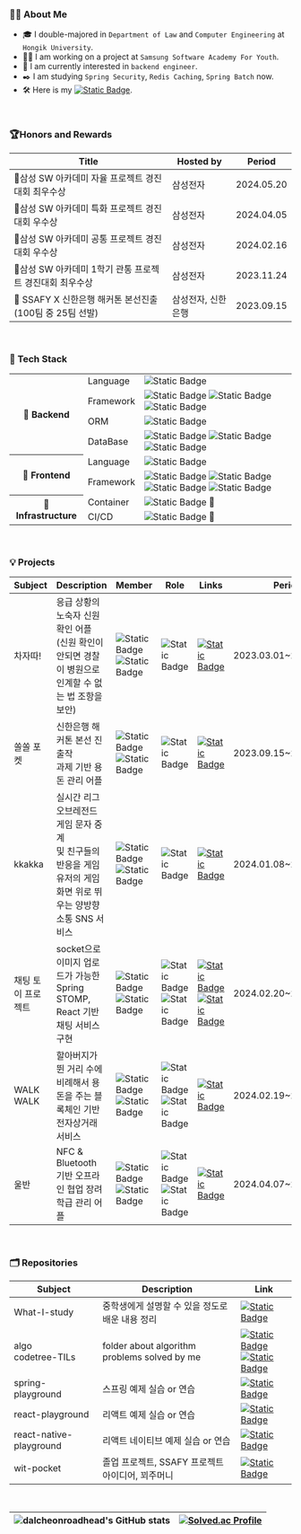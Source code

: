 ### 🙋‍♂️  About Me 

- 🎓 I double-majored in  ``Department of Law`` and ``Computer Engineering`` at ``Hongik University``.
- 👨‍💻 I am working on a project at ``Samsung Software Academy For Youth``.
- 🎯 I am currently interested in ``backend engineer``.
- ✒️ I am studying ``Spring Security``, ``Redis Caching``, ``Spring Batch``  now.
- 🛠️ Here is my <a href="https://dalcheonroadhead.tistory.com/"><img alt="Static Badge" src="https://img.shields.io/badge/tech_blog-000000?style=flat&logo=tistory"></a>.

<br/>



### 🏆Honors and Rewards

| Title                                                   | Hosted by          | Period     |
| ------------------------------------------------------- | ------------------ | ---------- |
| 🥇삼성 SW 아카데미 자율 프로젝트 경진대회 최우수상       | 삼성전자           | 2024.05.20 |
| 🥈삼성 SW 아카데미 특화 프로젝트 경진대회 우수상         | 삼성전자           | 2024.04.05 |
| 🥈삼성 SW 아카데미 공통 프로젝트 경진대회 우수상         | 삼성전자           | 2024.02.16 |
| 🥇삼성 SW 아카데미 1학기 관통 프로젝트 경진대회 최우수상 | 삼성전자           | 2023.11.24 |
| 🏅 SSAFY X 신한은행 해커톤 본선진출 (100팀 중 25팀 선발) | 삼성전자, 신한은행 | 2023.09.15 |

<br/>



### 🦾 Tech Stack

<table>
    <tbody>
      <tr>
        <th rowspan="4"> 🌟 Backend </th>
        <td>Language</td>
        <td><img alt="Static Badge" src="https://img.shields.io/badge/java-C40C0C?style=for-the-badge&logo=coffeescript&logoColor=FFFFFF&labelColor=C40C0C"></td>    
      </tr>
      <tr>
        <td>Framework</td>
        <td><img alt="Static Badge" src="https://img.shields.io/badge/Spring Boot-6DB33F?style=for-the-badge&logo=springboot&logoColor=FFFFFF&labelColor=6DB33F"> <img alt="Static Badge" src="https://img.shields.io/badge/Spring Security-6DB33F?style=for-the-badge&logo=springsecurity&logoColor=FFFFFF&labelColor=6DB33F"> <img alt="Static Badge" src="https://img.shields.io/badge/STOMP Socket-6DB33F?style=for-the-badge&logo=socketdotio&logoColor=FFFFFF&labelColor=6DB33F"> </td>
      </tr>
      <tr>
        <td>ORM</td>
        <td><img alt="Static Badge" src="https://img.shields.io/badge/Hibernate-59666C?style=for-the-badge&logo=hibernate&logoColor=FFFFFF&labelColor=59666C"></td>
      </tr>
      <tr>
        <td>DataBase</td>
        <td><img alt="Static Badge" src="https://img.shields.io/badge/maria DB-003545?style=for-the-badge&logo=mariadb&logoColor=FFFFFF&labelColor=003545"> <img alt="Static Badge" src="https://img.shields.io/badge/mongo DB-47A248?style=for-the-badge&logo=mongodb&logoColor=FFFFFF&labelColor=47A248"><img alt="Static Badge" src="https://img.shields.io/badge/Redis-DC382D?style=for-the-badge&logo=redis&logoColor=FFFFFF&labelColor=DC382D"></td>
      </tr>
      <tr>
        <th rowspan="2">🌟 Frontend </th>
        <td>Language</td>
        <td><img alt="Static Badge" src="https://img.shields.io/badge/java script-F7DF1E?style=for-the-badge&logo=javascript&logoColor=000000&labelColor=F7DF1E"></td>  
      </tr>  
      <tr>
       <td>Framework</td>
       <td><img alt="Static Badge" src="https://img.shields.io/badge/REACT-61DAFB?style=for-the-badge&logo=react&logoColor=000000&labelColor=61DAFB"> <img alt="Static Badge" src="https://img.shields.io/badge/REACT NATIVE-61DAFB?style=for-the-badge&logo=react&logoColor=000000&labelColor=61DAFB"> <img alt="Static Badge" src="https://img.shields.io/badge/Vite-646CFF?style=for-the-badge&logo=vite&logoColor=FFFFFF&labelColor=646CFF"> <img alt="Static Badge" src="https://img.shields.io/badge/Bootstrap-7952B3?style=for-the-badge&logo=bootstrap&logoColor=FFFFFF&labelColor=7952B3"></td>   
      </tr> 
      <tr>
      	<th rowspan="2">🌟 Infrastructure </th>
        <td>Container</td>
        <td><img alt="Static Badge" src="https://img.shields.io/badge/Proceeding-FFAF45"> 🚧</td>  
      </tr>  
      <tr>
      	<td>CI/CD</td>
        <td><img alt="Static Badge" src="https://img.shields.io/badge/Proceeding-FFAF45"> 🚧</td>  
      </tr>  
    </tbody>
</table>
<br/>



### 💡 Projects

| Subject            | Description                                                  | Member                                                       | Role                                                         | Links                                                        | Period                | State                                                        |
| ------------------ | ------------------------------------------------------------ | ------------------------------------------------------------ | ------------------------------------------------------------ | ------------------------------------------------------------ | --------------------- | ------------------------------------------------------------ |
| 차자따!            | 응급 상황의 노숙자 신원확인 어플<br />(신원 확인이 안되면 경찰이 병원으로 인계할 수 없는 법 조항을 보안) | <img alt="Static Badge" src="https://img.shields.io/badge/backend%201-10439F"><img alt="Static Badge" src="https://img.shields.io/badge/mobile%201-F27BBD"> | <img alt="Static Badge" src="https://img.shields.io/badge/mobile%201-F27BBD"> | <a href="https://github.com/dalcheonroadhead/homeless-identify-app"><img alt="Static Badge" src="https://img.shields.io/badge/Link -10439F?style=flat&logo=GitHub"></a> | 2023.03.01~2023.05.24 | <img alt="Static Badge" src="https://img.shields.io/badge/COMPLETE-5BBCFF"> |
| 쏠쏠 포켓          | 신한은행 해커톤 본선 진출작<br />과제 기반 용돈 관리 어플    | <img alt="Static Badge" src="https://img.shields.io/badge/backend%202-10439F"><img alt="Static Badge" src="https://img.shields.io/badge/mobile%202-F27BBD"> | <img alt="Static Badge" src="https://img.shields.io/badge/mobile%201-F27BBD"> | <a href="https://github.com/dalcheonroadhead/solsol-pokect"><img alt="Static Badge" src="https://img.shields.io/badge/Link -10439F?style=flat&logo=GitHub"></a> | 2023.09.15~2023.09.17 | <img alt="Static Badge" src="https://img.shields.io/badge/COMPLETE-5BBCFF"> |
| kkakka             | 실시간 리그오브레전드 게임 문자 중계 <br/> 및 친구들의 반응을 게임 유저의 게임 화면 위로 뛰우는 양방향 소통 SNS 서비스 | <img alt="Static Badge" src="https://img.shields.io/badge/backend%203-10439F"><img alt="Static Badge" src="https://img.shields.io/badge/frontend%203-C65BCF"> | <img alt="Static Badge" src="https://img.shields.io/badge/backend%201-10439F"> | <a href="https://github.com/dalcheonroadhead/kkakka"><img alt="Static Badge" src="https://img.shields.io/badge/Link -10439F?style=flat&logo=GitHub"></a> | 2024.01.08~2024.02.16 | <img alt="Static Badge" src="https://img.shields.io/badge/COMPLETE-5BBCFF"> |
| 채팅 토이 프로젝트 | socket으로 이미지 업로드가 가능한 Spring STOMP, React 기반 채팅 서비스 구현 | <img alt="Static Badge" src="https://img.shields.io/badge/backend%201-10439F"><img alt="Static Badge" src="https://img.shields.io/badge/frontend%201-C65BCF"> | <img alt="Static Badge" src="https://img.shields.io/badge/backend%201-10439F"><img alt="Static Badge" src="https://img.shields.io/badge/frontend%201-C65BCF"> | <a href="https://github.com/dalcheonroadhead/real-time-chat-server"><img alt="Static Badge" src="https://img.shields.io/badge/server Link -10439F?style=flat&logo=GitHub"></a><a href="https://github.com/dalcheonroadhead/real-time-chat-client"><img alt="Static Badge" src="https://img.shields.io/badge/client Link -C65BCF?style=flat&logo=GitHub"></a> | 2024.02.20~2024.03.15 | <img alt="Static Badge" src="https://img.shields.io/badge/COMPLETE-5BBCFF"> |
| WALK WALK          | 할아버지가 뛴 거리 수에 비례해서 용돈을 주는 블록체인 기반 전자상거래 서비스 | <img alt="Static Badge" src="https://img.shields.io/badge/backend%203-10439F"><img alt="Static Badge" src="https://img.shields.io/badge/frontend%203-C65BCF"> | <img alt="Static Badge" src="https://img.shields.io/badge/backend%201-10439F"><img alt="Static Badge" src="https://img.shields.io/badge/frontend%201-C65BCF"> | <a href="https://github.com/dalcheonroadhead/WALKWALK"><img alt="Static Badge" src="https://img.shields.io/badge/Link -10439F?style=flat&logo=GitHub"></a> | 2024.02.19~2024.04.05 | <img alt="Static Badge" src="https://img.shields.io/badge/COMPLETE-5BBCFF"> |
| 울반               | NFC & Bluetooth 기반 오프라인 협업 장려 학급 관리 어플       | <img alt="Static Badge" src="https://img.shields.io/badge/backend%203-10439F"><img alt="Static Badge" src="https://img.shields.io/badge/mobile%203-F27BBD"> | <img alt="Static Badge" src="https://img.shields.io/badge/backend%201-10439F"><img alt="Static Badge" src="https://img.shields.io/badge/frontend%201-C65BCF"> | <a href="https://github.com/6QuizOnTheBlock/OurClass"><img alt="Static Badge" src="https://img.shields.io/badge/Link -10439F?style=flat&logo=GitHub"></a> | 2024.04.07~2024.05.20 | <img alt="Static Badge" src="https://img.shields.io/badge/COMPLETE-5BBCFF"> |

<br/>



### 🗂️ Repositories

| Subject                 | Description                                      | Link                                                         |
| ----------------------- | ------------------------------------------------ | ------------------------------------------------------------ |
| What-I-study            | 중학생에게 설명할 수 있을 정도로 배운 내용 정리  | <a href="https://github.com/dalcheonroadhead/what-i-study"><img alt="Static Badge" src="https://img.shields.io/badge/Link -10439F?style=flat&logo=GitHub"></a> |
| algo <br/>codetree-TILs | folder about algorithm problems solved by me     | <a href="https://github.com/dalcheonroadhead/algo"><img alt="Static Badge" src="https://img.shields.io/badge/algo_Link -10439F?style=flat&logo=GitHub"></a> <br/><a href="https://github.com/dalcheonroadhead/codetree-TILs"><img alt="Static Badge" src="https://img.shields.io/badge/codetree_Link -10439F?style=flat&logo=GitHub"></a> |
| spring-playground       | 스프링 예제 실습 or 연습                         | <a href="https://github.com/dalcheonroadhead/spring-playground"><img alt="Static Badge" src="https://img.shields.io/badge/Link -10439F?style=flat&logo=GitHub"></a> |
| react-playground        | 리액트 예제 실습 or 연습                         | <a href="https://github.com/dalcheonroadhead/react-playground"><img alt="Static Badge" src="https://img.shields.io/badge/Link -10439F?style=flat&logo=GitHub"></a> |
| react-native-playground | 리액트 네이티브 예제 실습 or 연습                | <a href="https://github.com/dalcheonroadhead/react-native-playground"><img alt="Static Badge" src="https://img.shields.io/badge/Link -10439F?style=flat&logo=GitHub"></a> |
| wit-pocket              | 졸업 프로젝트, SSAFY 프로젝트 아이디어, 꾀주머니 | <a href="https://github.com/dalcheonroadhead/wit-pocket"><img alt="Static Badge" src="https://img.shields.io/badge/Link -10439F?style=flat&logo=GitHub"></a> |

<br/>

| <img src="https://github-readme-stats.vercel.app/api?username=dalcheonroadhead&show_icons=true&theme=tokyonight" alt="dalcheonroadhead's GitHub stats"  /> | [<img src="http://mazassumnida.wtf/api/generate_badge?boj=wjsaos2081" alt="Solved.ac Profile"/>](https://solved.ac/wjsaos2081) |
| ------------------------------------------------------------ | ------------------------------------------------------------ |

